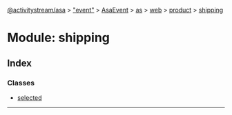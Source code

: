 [@activitystream/asa](../README.md) > ["event"](../modules/_event_.md) > [AsaEvent](../modules/_event_.asaevent.md) > [as](../modules/_event_.asaevent.as.md) > [web](../modules/_event_.asaevent.as.web.md) > [product](../modules/_event_.asaevent.as.web.product.md) > [shipping](../modules/_event_.asaevent.as.web.product.shipping.md)

# Module: shipping

## Index

### Classes

* [selected](../classes/_event_.asaevent.as.web.product.shipping.selected.md)

---

